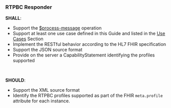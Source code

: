 <h3 id="rtpbc-responder">RTPBC Responder</h3>
<p><strong>SHALL</strong>: </p>
<ul>
<li>Support the <a href="http://hl7.org/fhir/OperationDefinition/MessageHeader-process-message">$process-message</a> operation</li>
<li>Support at least one use case defined in this Guide and listed in the <a href="Use_cases.html">Use Cases</a> Section</li>
<li>Implement the RESTful behavior according to the HL7 FHIR specification</li>
<li>Support the JSON source format</li>
<li>Provide on the server a CapabilityStatement identifying the profiles supported</li>
</ul>
<br>
<p><strong>SHOULD</strong>: </p>
<ul>
<li>Support the XML source format</li>
<li>Identify the RTPBC profiles supported as part of the FHIR <code>meta.profile</code> attribute for each instance.</li>
</ul>

<br><br>